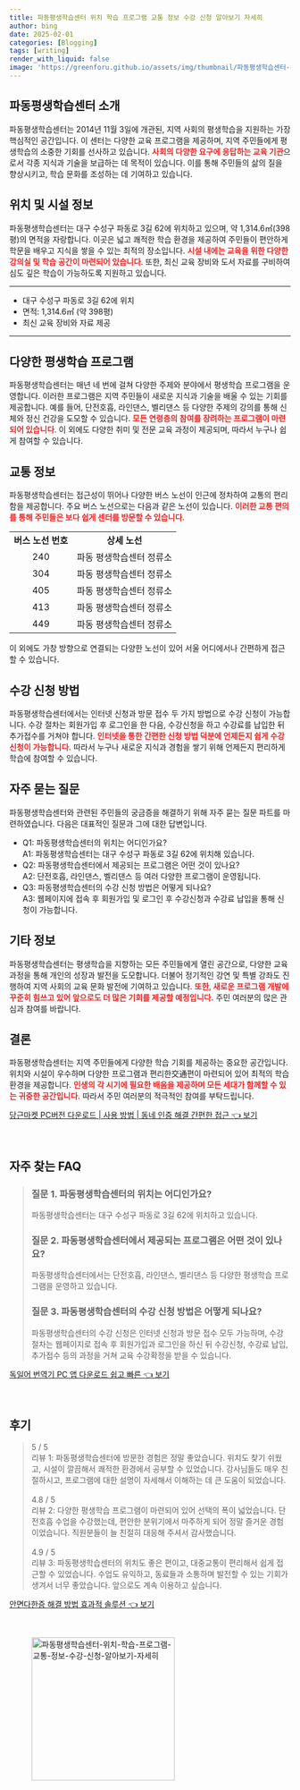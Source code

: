 ```yaml
---
title: 파동평생학습센터 위치 학습 프로그램 교통 정보 수강 신청 알아보기 자세히
author: bing
date: 2025-02-01
categories: [Blogging]
tags: [writing]
render_with_liquid: false
image: 'https://greenforu.github.io/assets/img/thumbnail/파동평생학습센터-위치-학습-프로그램-교통-정보-수강-신청-알아보기-자세히.webp'
---
```



<h2 id='파동평생학습센터_소개'>파동평생학습센터 소개</h2>

<p>파동평생학습센터는 2014년 11월 3일에 개관된, 지역 사회의 평생학습을 지원하는 가장 핵심적인 공간입니다. 이 센터는 다양한 교육 프로그램을 제공하며, 지역 주민들에게 평생학습의 소중한 기회를 선사하고 있습니다. <b><span style="color: #ee2323;">사회의 다양한 요구에 응답하는 교육 기관</span></b>으로서 각종 지식과 기술을 보급하는 데 목적이 있습니다. 이를 통해 주민들의 삶의 질을 향상시키고, 학습 문화를 조성하는 데 기여하고 있습니다.</p>

<h2 id='위치_및_시설_정보'>위치 및 시설 정보</h2>

<p>파동평생학습센터는 대구 수성구 파동로 3길 62에 위치하고 있으며, 약 1,314.6㎡(398평)의 면적을 자랑합니다. 이곳은 넓고 쾌적한 학습 환경을 제공하여 주민들이 편안하게 학문을 배우고 지식을 쌓을 수 있는 최적의 장소입니다. <b><span style="color: #ee2323;">시설 내에는 교육을 위한 다양한 강의실 및 학습 공간이 마련되어 있습니다</span></b>. 또한, 최신 교육 장비와 도서 자료를 구비하여 심도 깊은 학습이 가능하도록 지원하고 있습니다.</p>

<hr />

<ul>
    <li>대구 수성구 파동로 3길 62에 위치</li>
    <li>면적: 1,314.6㎡ (약 398평)</li>
    <li>최신 교육 장비와 자료 제공</li>
</ul>

<hr />

<h2 id='다양한_평생학습_프로그램'>다양한 평생학습 프로그램</h2>

<p>파동평생학습센터는 매년 네 번에 걸쳐 다양한 주제와 분야에서 평생학습 프로그램을 운영합니다. 이러한 프로그램은 지역 주민들이 새로운 지식과 기술을 배울 수 있는 기회를 제공합니다. 예를 들어, 단전호흡, 라인댄스, 벨리댄스 등 다양한 주제의 강의를 통해 신체와 정신 건강을 도모할 수 있습니다. <b><span style="color: #ee2323;">모든 연령층의 참여를 장려하는 프로그램이 마련되어 있습니다</span></b>. 이 외에도 다양한 취미 및 전문 교육 과정이 제공되며, 따라서 누구나 쉽게 참여할 수 있습니다.</p>

<h2 id='교통_정보'>교통 정보</h2>

<p>파동평생학습센터는 접근성이 뛰어나 다양한 버스 노선이 인근에 정차하여 교통의 편리함을 제공합니다. 주요 버스 노선으로는 다음과 같은 노선이 있습니다. <b><span style="color: #ee2323;">이러한 교통 편의를 통해 주민들은 보다 쉽게 센터를 방문할 수 있습니다</span></b>.</p>

<table>
    <tr>
        <td style="text-align: center; height: 17px;"><b>버스 노선 번호</b></td>
        <td style="text-align: center; height: 17px;"><b>상세 노선</b></td>
    </tr>
    <tr>
        <td style="text-align: center; height: 17px;">240</td>
        <td style="text-align: center; height: 17px;">파동 평생학습센터 정류소</td>
    </tr>
    <tr>
        <td style="text-align: center; height: 17px;">304</td>
        <td style="text-align: center; height: 17px;">파동 평생학습센터 정류소</td>
    </tr>
    <tr>
        <td style="text-align: center; height: 17px;">405</td>
        <td style="text-align: center; height: 17px;">파동 평생학습센터 정류소</td>
    </tr>
    <tr>
        <td style="text-align: center; height: 17px;">413</td>
        <td style="text-align: center; height: 17px;">파동 평생학습센터 정류소</td>
    </tr>
    <tr>
        <td style="text-align: center; height: 17px;">449</td>
        <td style="text-align: center; height: 17px;">파동 평생학습센터 정류소</td>
    </tr>
</table>

<p>이 외에도 가창 방향으로 연결되는 다양한 노선이 있어 서울 어디에서나 간편하게 접근할 수 있습니다.</p>

<h2 id='수강_신청_방법'>수강 신청 방법</h2>

<p>파동평생학습센터에서는 인터넷 신청과 방문 접수 두 가지 방법으로 수강 신청이 가능합니다. 수강 절차는 회원가입 후 로그인을 한 다음, 수강신청을 하고 수강료를 납입한 뒤 추가접수를 거쳐야 합니다. <b><span style="color: #ee2323;">인터넷을 통한 간편한 신청 방법 덕분에 언제든지 쉽게 수강신청이 가능합니다.</span></b> 따라서 누구나 새로운 지식과 경험을 쌓기 위해 언제든지 편리하게 학습에 참여할 수 있습니다.</p>

<h2 id='자주_묻는_질문'>자주 묻는 질문</h2>

<p>파동평생학습센터와 관련된 주민들의 궁금증을 해결하기 위해 자주 묻는 질문 파트를 마련하였습니다. 다음은 대표적인 질문과 그에 대한 답변입니다.</p>

<ul>
    <li>Q1: 파동평생학습센터의 위치는 어디인가요? <br> A1: 파동평생학습센터는 대구 수성구 파동로 3길 62에 위치해 있습니다.</li>
    <li>Q2: 파동평생학습센터에서 제공되는 프로그램은 어떤 것이 있나요? <br> A2: 단전호흡, 라인댄스, 벨리댄스 등 여러 다양한 프로그램이 운영됩니다.</li>
    <li>Q3: 파동평생학습센터의 수강 신청 방법은 어떻게 되나요? <br> A3: 웹페이지에 접속 후 회원가입 및 로그인 후 수강신청과 수강료 납입을 통해 신청이 가능합니다.</li>
</ul>

<h2 id='기타_정보'>기타 정보</h2>

<p>파동평생학습센터는 평생학습을 지향하는 모든 주민들에게 열린 공간으로, 다양한 교육 과정을 통해 개인의 성장과 발전을 도모합니다. 더불어 정기적인 강연 및 특별 강좌도 진행하여 지역 사회의 교육 문화 발전에 기여하고 있습니다. <b><span style="color: #ee2323;">또한, 새로운 프로그램 개발에 꾸준히 힘쓰고 있어 앞으로도 더 많은 기회를 제공할 예정입니다.</span></b> 주민 여러분의 많은 관심과 참여를 바랍니다.</p>

<h2 id='결론'>결론</h2>

<p>파동평생학습센터는 지역 주민들에게 다양한 학습 기회를 제공하는 중요한 공간입니다. 위치와 시설이 우수하며 다양한 프로그램과 편리한交通편이 마련되어 있어 최적의 학습 환경을 제공합니다. <b><span style="color: #ee2323;">인생의 각 시기에 필요한 배움을 제공하며 모든 세대가 함께할 수 있는 귀중한 공간입니다.</span></b> 따라서 주민 여러분의 적극적인 참여를 부탁드립니다.</p>


<p><a class="click-button" title="당근마켓 PC버전 다운로드 | 사용 방법 | 동네 인증 해결 간편한 접근" href="https://greenforu.github.io/posts/%EB%8B%B9%EA%B7%BC%EB%A7%88%EC%BC%93-PC%EB%B2%84%EC%A0%84-%EB%8B%A4%EC%9A%B4%EB%A1%9C%EB%93%9C-%EC%82%AC%EC%9A%A9-%EB%B0%A9%EB%B2%95-%EB%8F%99%EB%84%A4-%EC%9D%B8%EC%A6%9D-%ED%95%B4%EA%B2%B0-%EA%B0%84%ED%8E%B8%ED%95%9C-%EC%A0%91%EA%B7%BC/" rel="dofollow">당근마켓 PC버전 다운로드 | 사용 방법 | 동네 인증 해결 간편한 접근 👈 보기</a></p><br>
<h2 id='자주_찾는_FAQ'>자주 찾는 FAQ</h2>
<div itemscope="" itemtype="https://schema.org/FAQPage"> 
<blockquote> 
<div itemscope="" itemprop="mainEntity" itemtype="https://schema.org/Question"> 
<h3 itemprop="name">질문 1. 파동평생학습센터의 위치는 어디인가요?</h3> 
<div itemscope="" itemprop="acceptedAnswer" itemtype="https://schema.org/Answer"> 
<span itemprop="text"> 
<p>파동평생학습센터는 대구 수성구 파동로 3길 62에 위치하고 있습니다.</p> 
</span> 
</div> 
</div> 

<div itemscope="" itemprop="mainEntity" itemtype="https://schema.org/Question"> 
<h3 itemprop="name">질문 2. 파동평생학습센터에서 제공되는 프로그램은 어떤 것이 있나요?</h3> 
<div itemscope="" itemprop="acceptedAnswer" itemtype="https://schema.org/Answer"> 
<span itemprop="text"> 
<p>파동평생학습센터에서는 단전호흡, 라인댄스, 벨리댄스 등 다양한 평생학습 프로그램을 운영하고 있습니다.</p> 
</span> 
</div> 
</div> 

<div itemscope="" itemprop="mainEntity" itemtype="https://schema.org/Question"> 
<h3 itemprop="name">질문 3. 파동평생학습센터의 수강 신청 방법은 어떻게 되나요?</h3> 
<div itemscope="" itemprop="acceptedAnswer" itemtype="https://schema.org/Answer"> 
<span itemprop="text"> 
<p>파동평생학습센터의 수강 신청은 인터넷 신청과 방문 접수 모두 가능하며, 수강절차는 웹페이지로 접속 후 회원가입과 로그인을 하신 뒤 수강신청, 수강료 납입, 추가접수 등의 과정을 거쳐 교육 수강확정을 받을 수 있습니다.</p> 
</span> 
</div> 
</div> 
</blockquote> 
</div>
<p><a class="click-button" title="독일어 번역기 PC 앱 다운로드 쉽고 빠른" href="https://greenforu.github.io/posts/%EB%8F%85%EC%9D%BC%EC%96%B4-%EB%B2%88%EC%97%AD%EA%B8%B0-PC-%EC%95%B1-%EB%8B%A4%EC%9A%B4%EB%A1%9C%EB%93%9C-%EC%89%BD%EA%B3%A0-%EB%B9%A0%EB%A5%B8/" rel="dofollow">독일어 번역기 PC 앱 다운로드 쉽고 빠른 👈 보기</a></p><br>
<h2 id='후기'>후기</h2>
<div itemscope itemtype="https://schema.org/Product">
  <blockquote>
  <div itemprop="review" itemscope itemtype="https://schema.org/Review">
      <div itemprop="reviewRating" itemscope itemtype="https://schema.org/Rating"> <span itemprop="ratingValue">5</span> / <span itemprop="bestRating">5</span> </div>
      <span itemprop="reviewBody">리뷰 1: 파동평생학습센터에 방문한 경험은 정말 좋았습니다. 위치도 찾기 쉬웠고, 시설이 깔끔해서 쾌적한 환경에서 공부할 수 있었습니다. 강사님들도 매우 친절하시고, 프로그램에 대한 설명이 자세해서 이해하는 데 큰 도움이 되었습니다.</span>
  </div>
  <br>
  <div itemprop="review" itemscope itemtype="https://schema.org/Review">
      <div itemprop="reviewRating" itemscope itemtype="https://schema.org/Rating"> <span itemprop="ratingValue">4.8</span> / <span itemprop="bestRating">5</span> </div>
      <span itemprop="reviewBody">리뷰 2: 다양한 평생학습 프로그램이 마련되어 있어 선택의 폭이 넓었습니다. 단전호흡 수업을 수강했는데, 편안한 분위기에서 마주하게 되어 정말 즐거운 경험이었습니다. 직원분들이 늘 친절히 대응해 주셔서 감사했습니다.</span>
  </div>
  <br>
  <div itemprop="review" itemscope itemtype="https://schema.org/Review">
      <div itemprop="reviewRating" itemscope itemtype="https://schema.org/Rating"> <span itemprop="ratingValue">4.9</span> / <span itemprop="bestRating">5</span> </div>
      <span itemprop="reviewBody">리뷰 3: 파동평생학습센터의 위치도 좋은 편이고, 대중교통이 편리해서 쉽게 접근할 수 있었습니다. 수업도 유익하고, 동료들과 소통하며 발전할 수 있는 기회가 생겨서 너무 좋았습니다. 앞으로도 계속 이용하고 싶습니다.</span>
  </div>
  </blockquote>
</div>
<p><a class="click-button" title="안면다한증 해결 방법 효과적 솔루션" href="https://greenforu.github.io/posts/%EC%95%88%EB%A9%B4%EB%8B%A4%ED%95%9C%EC%A6%9D-%ED%95%B4%EA%B2%B0-%EB%B0%A9%EB%B2%95-%ED%9A%A8%EA%B3%BC%EC%A0%81-%EC%86%94%EB%A3%A8%EC%85%98/" rel="dofollow">안면다한증 해결 방법 효과적 솔루션 👈 보기</a></p><br>
<figure class="image"><img src="https://greenforu.github.io/assets/img/thumbnail/파동평생학습센터-위치-학습-프로그램-교통-정보-수강-신청-알아보기-자세히.webp" alt="파동평생학습센터-위치-학습-프로그램-교통-정보-수강-신청-알아보기-자세히" width="256" height="256"></figure>